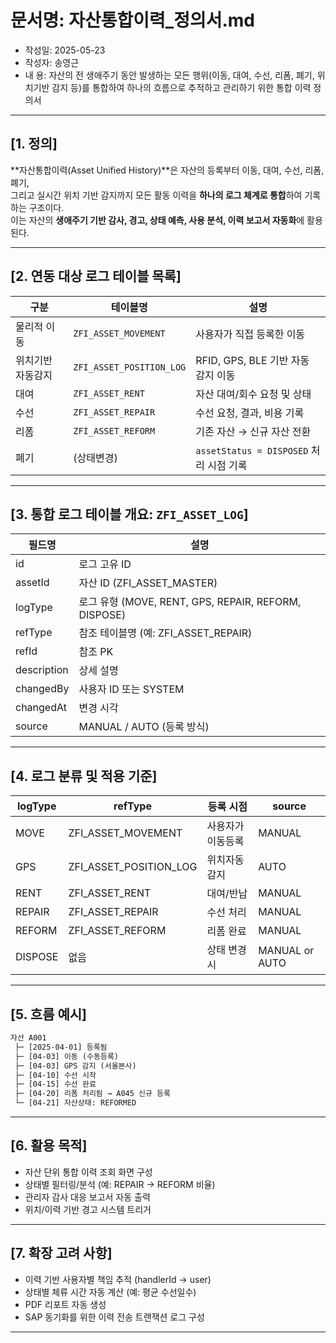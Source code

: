 # 문서명: 자산통합이력_정의서.md
- 작성일: 2025-05-23
- 작성자: 송영근
- 내  용: 자산의 전 생애주기 동안 발생하는 모든 행위(이동, 대여, 수선, 리폼, 폐기, 위치기반 감지 등)를 통합하여 하나의 흐름으로 추적하고 관리하기 위한 통합 이력 정의서

---

## [1. 정의]

**자산통합이력(Asset Unified History)**은 자산의 등록부터 이동, 대여, 수선, 리폼, 폐기,  
그리고 실시간 위치 기반 감지까지 모든 활동 이력을 **하나의 로그 체계로 통합**하여 기록하는 구조이다.  
이는 자산의 **생애주기 기반 감사, 경고, 상태 예측, 사용 분석, 이력 보고서 자동화**에 활용된다.

---

## [2. 연동 대상 로그 테이블 목록]

| 구분 | 테이블명 | 설명 |
|------|----------|------|
| 물리적 이동 | `ZFI_ASSET_MOVEMENT` | 사용자가 직접 등록한 이동 |
| 위치기반 자동감지 | `ZFI_ASSET_POSITION_LOG` | RFID, GPS, BLE 기반 자동 감지 이동 |
| 대여 | `ZFI_ASSET_RENT` | 자산 대여/회수 요청 및 상태 |
| 수선 | `ZFI_ASSET_REPAIR` | 수선 요청, 결과, 비용 기록 |
| 리폼 | `ZFI_ASSET_REFORM` | 기존 자산 → 신규 자산 전환 |
| 폐기 | (상태변경) | `assetStatus = DISPOSED` 처리 시점 기록 |

---

## [3. 통합 로그 테이블 개요: `ZFI_ASSET_LOG`]

| 필드명 | 설명 |
|--------|------|
| id | 로그 고유 ID |
| assetId | 자산 ID (ZFI_ASSET_MASTER) |
| logType | 로그 유형 (MOVE, RENT, GPS, REPAIR, REFORM, DISPOSE) |
| refType | 참조 테이블명 (예: ZFI_ASSET_REPAIR) |
| refId | 참조 PK |
| description | 상세 설명 |
| changedBy | 사용자 ID 또는 SYSTEM |
| changedAt | 변경 시각 |
| source | MANUAL / AUTO (등록 방식) |

---

## [4. 로그 분류 및 적용 기준]

| logType | refType | 등록 시점 | source |
|---------|---------|------------|--------|
| MOVE | ZFI_ASSET_MOVEMENT | 사용자가 이동등록 | MANUAL |
| GPS | ZFI_ASSET_POSITION_LOG | 위치자동감지 | AUTO |
| RENT | ZFI_ASSET_RENT | 대여/반납 | MANUAL |
| REPAIR | ZFI_ASSET_REPAIR | 수선 처리 | MANUAL |
| REFORM | ZFI_ASSET_REFORM | 리폼 완료 | MANUAL |
| DISPOSE | 없음 | 상태 변경 시 | MANUAL or AUTO |

---

## [5. 흐름 예시]

```txt
자산 A001
 ├─ [2025-04-01] 등록됨
 ├─ [04-03] 이동 (수동등록)
 ├─ [04-03] GPS 감지 (서울본사)
 ├─ [04-10] 수선 시작
 ├─ [04-15] 수선 완료
 ├─ [04-20] 리폼 처리됨 → A045 신규 등록
 └─ [04-21] 자산상태: REFORMED
````

---

## \[6. 활용 목적]

* 자산 단위 통합 이력 조회 화면 구성
* 상태별 필터링/분석 (예: REPAIR → REFORM 비율)
* 관리자 감사 대응 보고서 자동 출력
* 위치/이력 기반 경고 시스템 트리거

---

## \[7. 확장 고려 사항]

* 이력 기반 사용자별 책임 추적 (handlerId → user)
* 상태별 체류 시간 자동 계산 (예: 평균 수선일수)
* PDF 리포트 자동 생성
* SAP 동기화를 위한 이력 전송 트랜잭션 로그 구성

---
